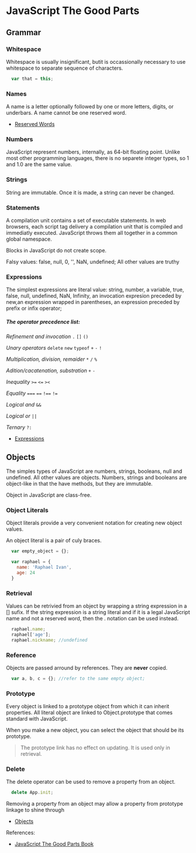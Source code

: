 JavaScript The Good Parts
==============================
## Grammar

### Whitespace
Whitespace is usually insignificant, butit is occassionally necessary to use whitespace to separate sequence of characters.

```js
  var that = this;
```
### Names
A name is a letter optionally followed by one or more letters, digits, or underbars. A name cannot be one reserved word.
* [Reserved Words](https://developer.mozilla.org/en-US/docs/Web/JavaScript/Reference/Lexical_grammar#Keywords)

### Numbers
JavaScript represent numbers, internally, as 64-bit floating point. Unlike most other programming languages, there is no separete integer types, so 1 and 1.0 are the same value.

### Strings
String are immutable. Once it is made, a string can never be changed.

### Statements
A compilation unit contains a set of executable statements. In web browsers, each script tag delivery a compilation unit that is compiled and immediatly executed. JavaScript throws them all together in a common global namespace.

Blocks in JavaScript do not create scope.

Falsy values: false, null, 0, '', NaN, undefined; All other values are truthy


### Expressions
The simplest expressions are literal value: string, number, a variable, true, false, null, undefined, NaN, Infinity, an invocation expresion preceded by new,an expression wrapped in parentheses, an expression preceded by prefix or infix operator;

##### The operator precedence list:
  *Refinement and invocation* `.` `[]` `()`

  *Unary operators* `delete` `new` `typeof` `+` `-` `!`

  *Multiplication, division, remaider* `*` `/` `%`

  *Adition/cacatenation, substration* `+` `-`

  *Inequality* `>=` `<=` `><`

  *Equality* `===` `==` `!==` `!=`

  *Logical and* `&&`

  *Logical or* `||`

  *Ternary* `?:`

* [Expressions](https://developer.mozilla.org/en-US/docs/Web/JavaScript/Guide/Expressions_and_Operators)

## Objects
  The simples types of JavaScript are numbers, strings, booleans, null and undefined. All other values are objects.
  Numbers, strings and booleans are object-like in that the have methods, but they are immutable.

  Object in JavaScript are  class-free.

### Object Literals
  Object literals provide a very convenient notation for creating new object values.

  An object literal is a pair of culy braces.

```js
  var empty_object = {};

  var raphael = {
    name: 'Raphael Ivan',
    age: 24
  }
```
### Retrieval
Values can be retrivied from an object by wrapping a string expression in a [] sufix. If the string expression is a string literal and if it is a legal JavaScript name and not a reserved word, then the . notation can be used instead.

```js
  raphael.name;
  raphael['age'];
  raphael.nickname; //undefined
```

### Reference
  Objects are passed arround by references. They are **never** copied.
```js
  var a, b, c = {}; //refer to the same empty object;
```

### Prototype
 Every object is linked to a prototype object from which it can inherit properties. All literal object are linked to Object.prototype that comes standard with JavaScript.

 When you make a new object,  you can select the object that should be its prototype.

 > The prototype link has no effect on updating. It is used only in retrieval.

### Delete
The delete operator can be used to remove a property from an object.
```js
  delete App.init;
```
Removing a property from an object may allow a property from prototype linkage to shine through

* [Objects](https://developer.mozilla.org/en-US/docs/Web/JavaScript/Reference/Global_Objects/Object)


References:
* [JavaScript The Good Parts Book](http://shop.oreilly.com/product/9780596517748.do)